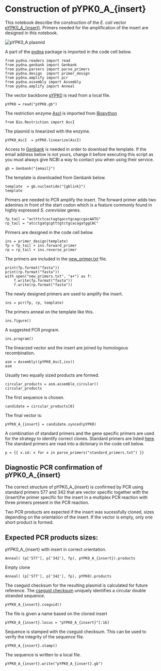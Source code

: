 # Construction of pYPK0_A_{insert}

This notebook describe the construction of the _E. coli_ vector [pYPK0_A_{insert}](pYPK0_A_{insert}.gb).
Primers needed for the amplification of the insert are designed in this notebook.

![pYPK0_A plasmid](pYPK0_A.png "pYPK0_A plasmid")

A part of the [pydna](https://pypi.python.org/pypi/pydna/) package is imported in the code cell below.

    from pydna.readers import read
    from pydna.genbank import Genbank
    from pydna.parsers import parse_primers
    from pydna.design  import primer_design
    from pydna.amplify import pcr
    from pydna.assembly import Assembly
    from pydna.amplify import Anneal

The vector backbone [pYPK0](pYPK0.gb) is read from a local file.

    pYPK0 = read("pYPK0.gb")

The restriction enzyme [AscI](http://rebase.neb.com/rebase/enz/AscI.html) is imported from [Biopython](http://biopython.org)

    from Bio.Restriction import AscI

The plasmid is linearized with the enzyme.

    pYPK0_AscI  = pYPK0.linearize(AscI)

Access to [Genbank](http://www.ncbi.nlm.nih.gov/nuccore) is needed in order to download the template.
If the email address below is not yours, change it before executing this script as you must always give 
NCBI a way to contact you when using their service.

    gb = Genbank("{email}")

The template is downloaded from Genbank below.

    template  = gb.nucleotide("{gblink}")
    template

Primers are needed to PCR amplify the insert. The forward primer adds two adenines in front of the start codon
which is a feature commonly found in highly expressed _S. cerevisiae_ genes.

	fp_tail = "actttctcactagtgacctgcagccgacAATG"
	rp_tail = "atcctgatgcgtttgtctgcacagatggCAC"

Primers are designed in the code cell below.

    ins = primer_design(template)
    fp = fp_tail + ins.forward_primer
    rp = rp_tail + ins.reverse_primer

The primers are included in the [new_primer.txt](new_primers.txt) file.

    print(fp.format("fasta"))
    print(rp.format("fasta"))
    with open("new_primers.txt", "a+") as f:
        f.write(fp.format("fasta"))
        f.write(rp.format("fasta"))

The newly designed primers are used to amplify the insert.

    ins = pcr(fp, rp, template)

The primers anneal on the template like this.

    ins.figure()

A suggested PCR program.

	ins.program()

The linearzed vector and the insert are joined by homologous recombination.

	asm = Assembly((pYPK0_AscI,ins))
	asm

Usually two equally sized products are formed.

	circular_products = asm.assemble_circular()
	circular_products

The first sequence is chosen.

	candidate = circular_products[0]

The final vector is:

	pYPK0_A_{insert} = candidate.synced(pYPK0)

A combination of standard primers and the gene specific primers are 
used for the strategy to identify correct clones.
Standard primers are listed [here](standard_primers.txt).
The standard primers are read into a dictonary in the code cell below.

	p = {{ x.id: x for x in parse_primers("standard_primers.txt") }}

## Diagnostic PCR confirmation of pYPK0_A_{insert}

The correct structure of pYPK0_A_{insert} is confirmed by PCR using standard primers
577 and 342 that are vector specific together with the {insert}fw primer specific for the insert 
in a multiplex PCR reaction with three primers present in the PCR reaction.

Two PCR products are expected if the insert was sucessfully cloned, sizes depending
on the orientation of the insert. 
If the vector is empty, only one short product is formed.

## Expected PCR products sizes:

pYPK0_A_{insert} with insert in correct orientation.

	Anneal( (p['577'], p['342'], fp), pYPK0_A_{insert}).products

Empty clone

	Anneal( (p['577'], p['342'], fp), pYPK0).products

The cseguid checksum for the resulting plasmid is calculated for future reference.
The [cseguid checksum](http://pydna.readthedocs.org/en/latest/pydna.html#pydna.utils.cseguid) 
uniquely identifies a circular double stranded sequence.

	pYPK0_A_{insert}.cseguid()

The file is given a name based on the cloned insert

	pYPK0_A_{insert}.locus = "pYPK0_A_{insert}"[:16]

Sequence is stamped with the cseguid checksum. 
This can be used to verify the integrity of the sequence file.

	pYPK0_A_{insert}.stamp()

The sequence is written to a local file.

	pYPK0_A_{insert}.write("pYPK0_A_{insert}.gb")

